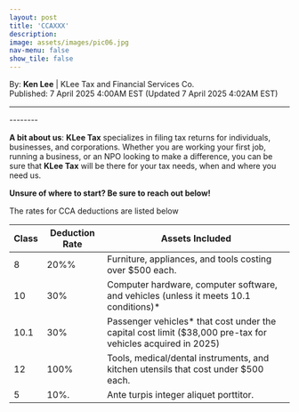 ```yaml
---
layout: post
title: 'CCAXXX'
description: 
image: assets/images/pic06.jpg
nav-menu: false
show_tile: false
---
```


<style>
  p {
    margin-bottom: 15px; /* Reduce space below paragraphs */
  }

  hr.major {
    margin: 10px 0; /* Equal space above and below the <hr> */
  }
</style>

<!-- Credits -->
<div class="row">
	<div class="12u">
		<p>By: <b>Ken Lee</b> | KLee Tax and Financial Services Co.<br> Published: 7 April 2025 4:00AM EST (Updated 7 April 2025 4:02AM EST)</p>
	</div>
</div>

<hr class="major"/>

<!-- Content -->

<section>
  <div class="row">
	  <div class="12u">
    <p>--------</p>
    <p><b>A bit about us</b>: <b>KLee Tax</b> specializes in filing tax returns for individuals, businesses, and corporations. Whether you are working your first job, running a business, or an NPO looking to make a difference, you can be sure that <b>KLee Tax</b> will be there for your tax needs, when and where you need us.</p>
    <p><b>Unsure of where to start? Be sure to reach out below!</b></p>
    <p>The rates for CCA deductions are listed below
    <div class="table-wrapper">
    <table>
      <thead>
        <tr>
          <th>Class</th>
          <th>Deduction Rate</th>
          <th>Assets Included</th>
        </tr>
      </thead>
      <tbody>
        <tr>
          <td>8</td>
          <td>20%%</td>
          <td>Furniture, appliances, and tools costing over $500 each.</td>
        </tr>
        <tr>
          <td>10</td>
          <td>30%</td>
          <td>Computer hardware, computer software, and vehicles (unless it meets 10.1 conditions)*</td>
        </tr>
        <tr>
          <td>10.1</td>
          <td>30%</td>
          <td>Passenger vehicles* that cost under the capital cost limit ($38,000 pre-tax for vehicles acquired in 2025)</td>
        </tr>
        <tr>
          <td>12</td>
          <td>100%</td>
          <td>Tools, medical/dental instruments, and kitchen utensils that cost under $500 each.</td>
        </tr>
        <tr>
          <td>5</td>
          <td>10%.</td>
          <td>Ante turpis integer aliquet porttitor.</td>
        </tr>
      </tbody>
    </table>
  </div>